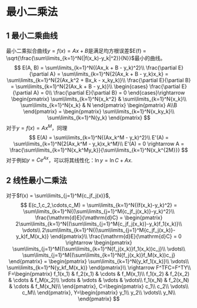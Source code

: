 # 最小二乘法

## 1 最小二乘曲线

最小二乘拟合曲线$y=f(x) = Ax + B$是满足均方根误差$E(f) = \sqrt{\frac{\sum\limits_{k=1}^N{|f(x_k)-y_k|^2}}{N}}$最小的曲线。
$$
E(A, B) = \sum\limits_{k=1}^N{(Ax_k + B - y_k)^2}\\
\frac{\partial E}{\partial A} = \sum\limits_{k=1}^N{2(Ax_k + B - y_k)x_k} = \sum\limits_{k=1}^N{2(Ax_k^2 + Bx_k - x_ky_k)}\\
\frac{\partial E}{\partial B} = \sum\limits_{k=1}^N{2(Ax_k + B - y_k)}\\
\begin{cases}
\frac{\partial E}{\partial A} = 0\\
\frac{\partial E}{\partial B} = 0
\end{cases}\rightarrow
\begin{pmatrix}
\sum\limits_{k=1}^N{x_k^2} & \sum\limits_{k=1}^N{x_k}\\
\sum\limits_{k=1}^N{x_k} & N
\end{pmatrix}
\begin{pmatrix}
A\\B
\end{pmatrix} = 
\begin{pmatrix}
\sum\limits_{k=1}^N{x_ky_k}\\
\sum\limits_{k=1}^N{y_k}
\end{pmatrix}
$$
对于$y = f(x) = Ax^M$，同理
$$
E(A) = \sum\limits_{k=1}^N{(Ax_k^M - y_k)^2}\\
E'(A) = \sum\limits_{k=1}^N{2(Ax_k^M - y_k)x_k^M}\\
E'(A) = 0 \rightarrow A = \frac{\sum\limits_{k=1}^N{x_k^My_k}}{\sum\limits_{k=1}^N{x_k^{2M}}}
$$
对于例如$y = Ce^{Ax}$，可以将其线性化：$\ln{y} = \ln{C} + Ax$.

## 2 线性最小二乘法

对于$f(x) = \sum\limits_{j=1}^M{c_jf_j(x)}$,
$$
E(c_1,c_2,\cdots,c_M) = \sum\limits_{k=1}^N{(f(x_k)-y_k)^2} = \sum\limits_{k=1}^N{(\sum\limits_{j=1}^M{c_jf_j(x_k)}-y_k)^2}\\
\frac{\mathrm{d}E}{\mathrm{d}C} = 
\begin{pmatrix}
2\sum\limits_{k=1}^N{(\sum\limits_{j=1}^M{c_jf_j(x_k)}-y_k)f_1(x_k)}\\
\vdots\\
2\sum\limits_{k=1}^N{(\sum\limits_{j=1}^M{c_jf_j(x_k)}-y_k)f_M(x_k)}
\end{pmatrix}\\
\frac{\mathrm{d}E}{\mathrm{d}C} = 0 \rightarrow \begin{pmatrix}
\sum\limits_{j=1}^M{(\sum\limits_{k=1}^N{f_j(x_k)}f_1(x_k))c_j}\\
\vdots\\
\sum\limits_{j=1}^M{(\sum\limits_{k=1}^N{f_j(x_k)}f_M(x_k))c_j}
\end{pmatrix} = 
\begin{pmatrix}
\sum\limits_{k=1}^N{y_kf_1(x_k)}\\
\vdots\\
\sum\limits_{k=1}^N{y_kf_M(x_k)}
\end{pmatrix}\\
\rightarrow F^TFC=F^TY\\
F=\begin{pmatrix}
f_1(x_1) & f_2(x_1) & \cdots & f_M(x_1)\\
f_1(x_2) & f_2(x_2) & \cdots & f_M(x_2)\\
\vdots & \vdots & \vdots & \vdots\\
f_1(x_N) & f_2(x_N) & \cdots & f_M(x_N)\\
\end{pmatrix},
C=\begin{pmatrix}
c_1\\
c_2\\
\vdots\\
c_M\\
\end{pmatrix},
Y=\begin{pmatrix}
y_1\\
y_2\\
\vdots\\
y_N\\
\end{pmatrix}
$$
